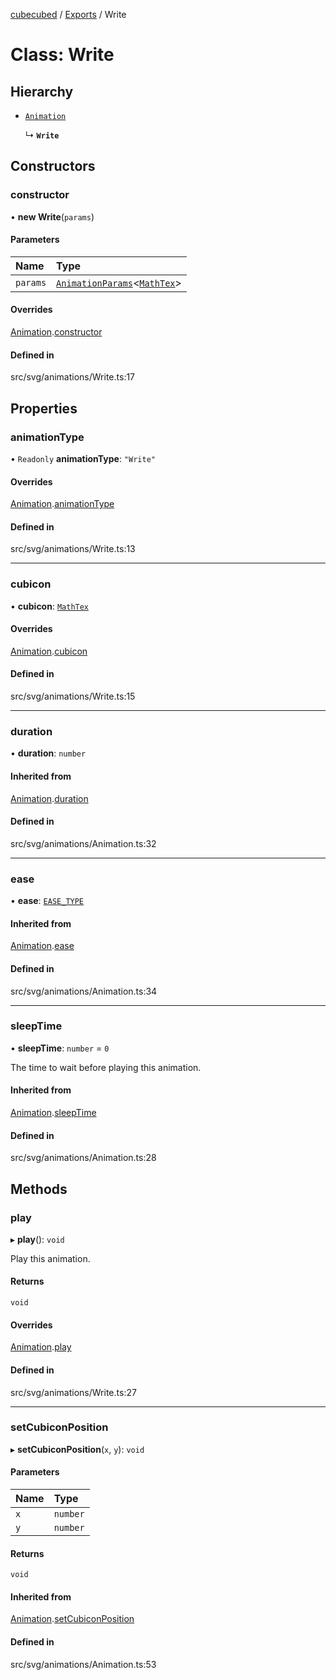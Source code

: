 [cubecubed](/reference/README.md) / [Exports](/reference/modules.md) / Write

# Class: Write

## Hierarchy

- [`Animation`](/reference/classes/Animation.md)

  ↳ **`Write`**

## Constructors

### constructor

• **new Write**(`params`)

#### Parameters

| Name | Type |
| :------ | :------ |
| `params` | [`AnimationParams`](/reference/interfaces/AnimationParams.md)<[`MathTex`](/reference/classes/MathTex.md)\> |

#### Overrides

[Animation](/reference/classes/Animation.md).[constructor](/reference/classes/Animation.md#constructor)

#### Defined in

src/svg/animations/Write.ts:17

## Properties

### animationType

• `Readonly` **animationType**: ``"Write"``

#### Overrides

[Animation](/reference/classes/Animation.md).[animationType](/reference/classes/Animation.md#animationtype)

#### Defined in

src/svg/animations/Write.ts:13

___

### cubicon

• **cubicon**: [`MathTex`](/reference/classes/MathTex.md)

#### Overrides

[Animation](/reference/classes/Animation.md).[cubicon](/reference/classes/Animation.md#cubicon)

#### Defined in

src/svg/animations/Write.ts:15

___

### duration

• **duration**: `number`

#### Inherited from

[Animation](/reference/classes/Animation.md).[duration](/reference/classes/Animation.md#duration)

#### Defined in

src/svg/animations/Animation.ts:32

___

### ease

• **ease**: [`EASE_TYPE`](/reference/types/EASE_TYPE.md)

#### Inherited from

[Animation](/reference/classes/Animation.md).[ease](/reference/classes/Animation.md#ease)

#### Defined in

src/svg/animations/Animation.ts:34

___

### sleepTime

• **sleepTime**: `number` = `0`

The time to wait before playing this animation.

#### Inherited from

[Animation](/reference/classes/Animation.md).[sleepTime](/reference/classes/Animation.md#sleeptime)

#### Defined in

src/svg/animations/Animation.ts:28

## Methods

### play

▸ **play**(): `void`

Play this animation.

#### Returns

`void`

#### Overrides

[Animation](/reference/classes/Animation.md).[play](/reference/classes/Animation.md#play)

#### Defined in

src/svg/animations/Write.ts:27

___

### setCubiconPosition

▸ **setCubiconPosition**(`x`, `y`): `void`

#### Parameters

| Name | Type |
| :------ | :------ |
| `x` | `number` |
| `y` | `number` |

#### Returns

`void`

#### Inherited from

[Animation](/reference/classes/Animation.md).[setCubiconPosition](/reference/classes/Animation.md#setcubiconposition)

#### Defined in

src/svg/animations/Animation.ts:53
